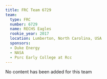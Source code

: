 ```yaml
---
title: FRC Team 6729
team:
  type: FRC
  number: 6729
  name: RECHS Eagles
  rookie_year: 2017
  location: Lumberton, North Carolina, USA
  sponsors:
  - Duke Energy
  - NASA
  - Psrc Early College at Rcc
---
```


No content has been added for this team